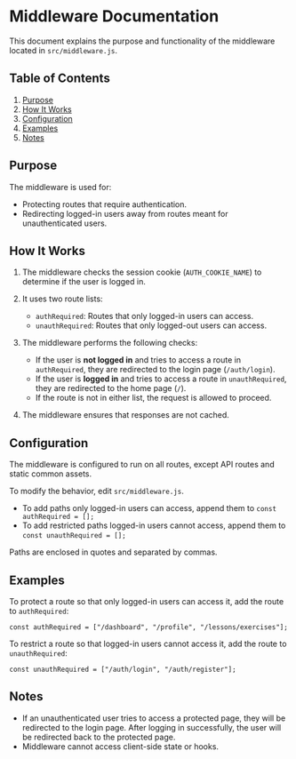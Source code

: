 # Middleware Documentation

This document explains the purpose and functionality of the middleware located in `src/middleware.js`.

## Table of Contents

1. [Purpose](#purpose)
2. [How It Works](#how-it-works)
3. [Configuration](#configuration)
4. [Examples](#examples)
5. [Notes](#notes)

## Purpose

The middleware is used for:

- Protecting routes that require authentication.
- Redirecting logged-in users away from routes meant for unauthenticated users.

## How It Works

1. The middleware checks the session cookie (`AUTH_COOKIE_NAME`) to determine if the user is logged in.
2. It uses two route lists:

   - `authRequired`: Routes that only logged-in users can access.
   - `unauthRequired`: Routes that only logged-out users can access.

3. The middleware performs the following checks:

   - If the user is **not logged in** and tries to access a route in `authRequired`, they are redirected to the login page (`/auth/login`).
   - If the user is **logged in** and tries to access a route in `unauthRequired`, they are redirected to the home page (`/`).
   - If the route is not in either list, the request is allowed to proceed.

4. The middleware ensures that responses are not cached.

## Configuration

The middleware is configured to run on all routes, except API routes and static common assets.

To modify the behavior, edit `src/middleware.js`.

- To add paths only logged-in users can access, append them to `const authRequired = [];`
- To add restricted paths logged-in users cannot access, append them to `const unauthRequired = [];`

Paths are enclosed in quotes and separated by commas.

## Examples

To protect a route so that only logged-in users can access it, add the route to `authRequired`:

```
const authRequired = ["/dashboard", "/profile", "/lessons/exercises"];
```

To restrict a route so that logged-in users cannot access it, add the route to `unauthRequired`:

```
const unauthRequired = ["/auth/login", "/auth/register"];
```

## Notes

- If an unauthenticated user tries to access a protected page, they will be redirected to the login page. After logging in successfully, the user will be redirected back to the protected page.
- Middleware cannot access client-side state or hooks.
